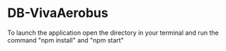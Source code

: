 # DB-VivaAerobus
To launch the application open the directory in your terminal and run the command "npm install" and "npm start"
